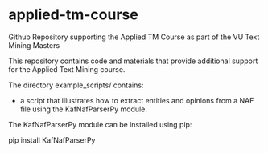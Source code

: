 # applied-tm-course
Github Repository supporting the Applied TM Course as part of the VU Text Mining Masters

This repository contains code and materials that provide additional support for the Applied Text Mining course.

The directory example_scripts/ contains:

- a script that illustrates how to extract entities and opinions from a NAF file using the KafNafParserPy module.

The KafNafParserPy module can be installed using pip:

pip install KafNafParserPy
